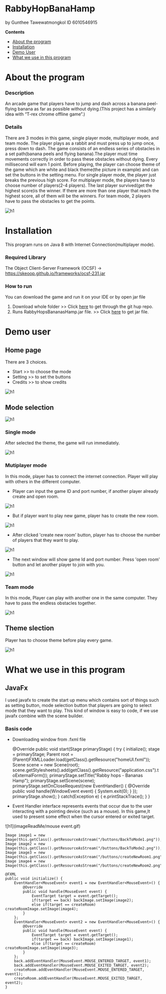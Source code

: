 # RabbyHopBanaHamp
by Gunthee Tawewatmongkol ID 6010546915

**Contents**
- [About the program](#about-the-program)
- [Installation](#installation)
- [Demo User](#demo-user)
- [What we use in this program](#what-we-use-in-this-program)

# About the program
### Description
   An arcade game that players have to jump and dash across a banana peel-flying banana as far as 
possible without dying.(This project has a similarly idea with “T-rex chrome offline game”.)

### Details
   There are 3 modes in this game, single player mode, multiplayer mode, and team mode. The player 
plays as a rabbit and must press up to jump once, press down to dash. The game consists of an endless 
series of obstacles in a set path(banana peels and flying banana).The player must time movements 
correctly in order to pass these obstacles without dying. Every millisecond will earn 1 point.
Before playing, the player can choose theme of the game which are white and black theme(the picture 
in example) and can set the buttons in the setting menu.
	For single player mode, the player just breaks the previous high score.
	For multiplayer mode, the players have to choose number of players(2-4 players). The last player 
survived(get the highest score)is the winner. If there are more than one player that reach the highest 
score, all of them will be the winners.
	For team mode, 2 players have to pass the obstacles to get the points.

![h1](imageReadMe/pps1.jpg)

# Installation
This program runs on Java 8 with Internet Connection(multiplayer mode).
### Required Library
The Object Client-Server Framework (OCSF) -> https://skeoop.github.io/frameworks/ocsf-231.jar
### How to run
You can download the game and run it on your IDE or by open jar file 
1. Download whole folder >> 
   Click [here](https://github.com/KameriiJ/RabbyHopBananasHamp) to get through the git hup repo.
2. Runs RabbyHopsBananasHamp.jar file. >> Click [here](https://drive.google.com/open?id=1dXeLXxuFR0LmIn9afgVDqQBQJIPGPBGj) to get jar file.

# Demo user
## Home page
There are 3 choices.
- Start >> to choose the mode
- Setting >> to set the buttons
- Credits >> to show credits

![h1](imageReadMe/01.gif)

## Mode selection
![h1](imageReadMe/02.gif)

### Single mode
After selected the theme, the game will run immediately.

![h1](imageReadMe/08.gif)

### Mutiplayer mode
In this mode, player has to connect the internet connection. Player will play with others in
the different computer.

- Player can input the game ID and port number, if another player already create and open room.

![h1](imageReadMe/04.gif)
 
 
- But if player want to play new game, player has to create the new room.

![h1](imageReadMe/05.gif)
  
  
- After clicked 'create new room' button, player has to choose the number of players that they want to play.

![h1](imageReadMe/06.gif)


- The next window will show game Id and port number. Press 'open room' button and let another player to join with you.

![h1](imageReadMe/07.gif)


### Team mode
In this mode, Player can play with another one in the same computer. They have to pass the endless obstacles together.

![h1](imageReadMe/09.gif)

## Theme slection
Player has to choose theme before play every game.

![h1](imageReadMe/03.gif)

# What we use in this program

## JavaFx
I used javafx to create the start up menu which contains sort of things such as setting button, mode selection button that players are going to select mode that they want to play. This kind of window is easy to code, if we use javafx combine with the scene builder.

### Basis code
- Downloading window from .fxml file

	@Override
	public void start(Stage primaryStage) {
		try {
			initialize();
			stage = primaryStage;
			Parent root = (Parent)FXMLLoader.load(getClass().getResource("homeUI.fxml"));
			Scene scene = new Scene(root);
			scene.getStylesheets().add(getClass().getResource("application.css").toExternalForm());
			primaryStage.setTitle("Rabby hops - Bananas Hamp");
			primaryStage.setScene(scene);
			primaryStage.setOnCloseRequest(new EventHandler<WindowEvent>() {
				@Override
				public void handle(WindowEvent event) {
					System.exit(0);
				}
			});
			primaryStage.show();
		} catch(Exception e) {
			e.printStackTrace();
		}
	}
	
- Event Handler <Mouse Event> interface represents events that occur due to the user interacting with a pointing device 
(such as a mouse). In this game,It used to present some effect when the cursor entered or exited target.

![h1](imageReadMe/mouse event.gif)

	Image image1 = new Image(this.getClass().getResourceAsStream("/buttons/BackToMode1.png"));
	Image image2 = new Image(this.getClass().getResourceAsStream("/buttons/BackToMode2.png"));
	Image image3 = new Image(this.getClass().getResourceAsStream("/buttons/createNewRoom1.png"));
	Image image4 = new Image(this.getClass().getResourceAsStream("/buttons/createNewRoom2.png"));
	
	@FXML
	public void initialize() {
		EventHandler<MouseEvent> event1 = new EventHandler<MouseEvent>() {
			@Override
			public void handle(MouseEvent event) {
				EventTarget target = event.getTarget();
				if(target == back) backImage.setImage(image2);
				else if(target == createRoom) createRoomImage.setImage(image4);
			}
		};
		EventHandler<MouseEvent> event2 = new EventHandler<MouseEvent>() {
			@Override
			public void handle(MouseEvent event) {
				EventTarget target = event.getTarget();
				if(target == back) backImage.setImage(image1);
				else if(target == createRoom) createRoomImage.setImage(image3);
			}
		};
		back.addEventHandler(MouseEvent.MOUSE_ENTERED_TARGET, event1);
		back.addEventHandler(MouseEvent.MOUSE_EXITED_TARGET, event2);
		createRoom.addEventHandler(MouseEvent.MOUSE_ENTERED_TARGET, event1);
		createRoom.addEventHandler(MouseEvent.MOUSE_EXITED_TARGET, event2);
	}








